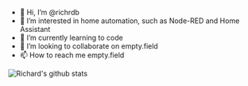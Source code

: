 - 👋 Hi, I’m @richrdb
- 👀 I’m interested in home automation, such as Node-RED and Home Assistant
- 🌱 I’m currently learning to code
- 💞️ I’m looking to collaborate on empty.field
- 📫 How to reach me empty.field

![Richard's github stats](https://github-readme-stats.vercel.app/api?username=richrdb&show_icons=true,prs)

<!---
richrdb/richrdb is a ✨ special ✨ repository because its `README.md` (this file) appears on your GitHub profile.
You can click the Preview link to take a look at your changes.
--->
